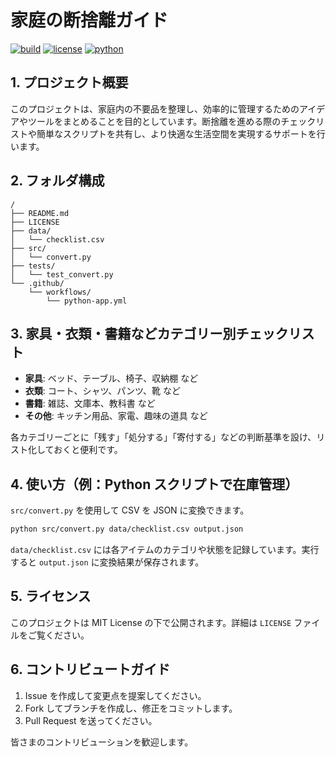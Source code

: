 # 家庭の断捨離ガイド
[![build](https://github.com/yourname/home-declutter/actions/workflows/python-app.yml/badge.svg)](https://github.com/yourname/home-declutter/actions/workflows/python-app.yml)
[![license](https://img.shields.io/badge/license-MIT-green.svg)](LICENSE)
[![python](https://img.shields.io/badge/python-3.10+-blue.svg)](https://www.python.org/)

## 1. プロジェクト概要
このプロジェクトは、家庭内の不要品を整理し、効率的に管理するためのアイデアやツールをまとめることを目的としています。断捨離を進める際のチェックリストや簡単なスクリプトを共有し、より快適な生活空間を実現するサポートを行います。

## 2. フォルダ構成
```
/
├── README.md
├── LICENSE
├── data/
│   └── checklist.csv
├── src/
│   └── convert.py
├── tests/
│   └── test_convert.py
└── .github/
    └── workflows/
        └── python-app.yml
```

## 3. 家具・衣類・書籍などカテゴリー別チェックリスト
- **家具**: ベッド、テーブル、椅子、収納棚 など
- **衣類**: コート、シャツ、パンツ、靴 など
- **書籍**: 雑誌、文庫本、教科書 など
- **その他**: キッチン用品、家電、趣味の道具 など

各カテゴリーごとに「残す」「処分する」「寄付する」などの判断基準を設け、リスト化しておくと便利です。

## 4. 使い方（例：Python スクリプトで在庫管理）
`src/convert.py` を使用して CSV を JSON に変換できます。

```bash
python src/convert.py data/checklist.csv output.json
```

`data/checklist.csv` には各アイテムのカテゴリや状態を記録しています。実行すると `output.json` に変換結果が保存されます。

## 5. ライセンス
このプロジェクトは MIT License の下で公開されます。詳細は `LICENSE` ファイルをご覧ください。

## 6. コントリビュートガイド
1. Issue を作成して変更点を提案してください。
2. Fork してブランチを作成し、修正をコミットします。
3. Pull Request を送ってください。

皆さまのコントリビューションを歓迎します。
